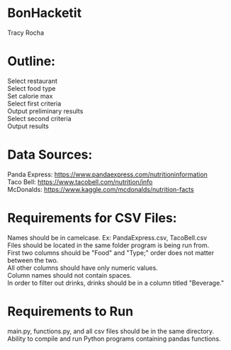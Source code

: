 # BonHacketit
Tracy Rocha

# Outline: 

Select restaurant <br>
Select food type <br>
Set calorie max <br>
Select first criteria <br>
Output preliminary results <br>
Select second criteria <br>
Output results <br>

# Data Sources:
Panda Express: https://www.pandaexpress.com/nutritioninformation <br>
Taco Bell: https://www.tacobell.com/nutrition/info <br>
McDonalds: https://www.kaggle.com/mcdonalds/nutrition-facts <br>

# Requirements for CSV Files:
Names should be in camelcase. Ex: PandaExpress.csv, TacoBell.csv <br>
Files should be located in the same folder program is being run from. <br>
First two columns should be "Food" and "Type;" order does not matter between the two. <br>
All other columns should have only numeric values. <br>
Column names should not contain spaces. <br>
In order to filter out drinks, drinks should be in a column titled "Beverage." <br>

# Requirements to Run
main.py, functions.py, and all csv files should be in the same directory. <br>
Ability to compile and run Python programs containing pandas functions.